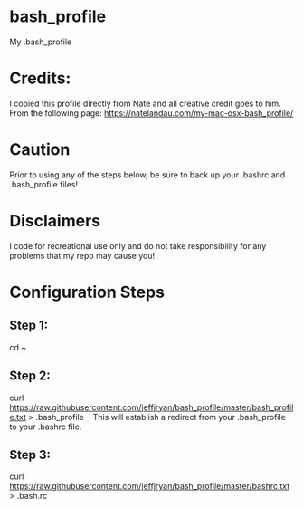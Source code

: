 # bash_profile
My .bash_profile
# Credits:  
I copied this profile directly from Nate and all creative credit goes to him.  From the following page: https://natelandau.com/my-mac-osx-bash_profile/

# Caution
Prior to using any of the steps below, be sure to back up your .bashrc and .bash_profile files!

# Disclaimers
I code for recreational use only and do not take responsibility for any problems that my repo may cause you!

# Configuration Steps
## Step 1: 
  cd ~
## Step 2:
curl https://raw.githubusercontent.com/jeffjryan/bash_profile/master/bash_profile.txt > .bash_profile
--This will establish a redirect from your .bash_profile to your .bashrc file.
## Step 3:
curl https://raw.githubusercontent.com/jeffjryan/bash_profile/master/bashrc.txt > .bash.rc

